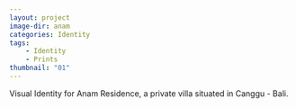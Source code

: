 ```yaml
---
layout: project
image-dir: anam
categories: Identity
tags:
    - Identity
    - Prints
thumbnail: "01"
---
```

Visual Identity for Anam Residence, a private villa situated in Canggu - Bali.